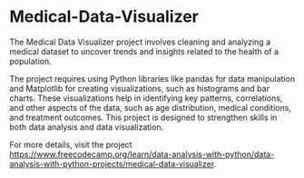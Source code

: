 # Medical-Data-Visualizer

The Medical Data Visualizer project involves cleaning and analyzing a medical dataset to uncover trends and insights related to the health of a population. 

The project requires using Python libraries like pandas for data manipulation and Matplotlib for creating visualizations, such as histograms and bar charts. These visualizations help in identifying key patterns, correlations, and other aspects of the data, such as age distribution, medical conditions, and treatment outcomes. This project is designed to strengthen skills in both data analysis and data visualization.

For more details, visit the project https://www.freecodecamp.org/learn/data-analysis-with-python/data-analysis-with-python-projects/medical-data-visualizer.
